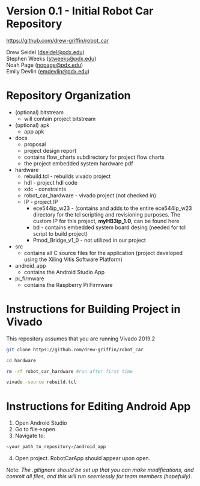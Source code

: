 # Version 0.1 - Initial Robot Car Repository 
https://github.com/drew-griffin/robot_car

Drew Seidel (dseidel@pdx.edu)\
Stephen Weeks (stweeks@pdx.edu)\
Noah Page (nopage@pdx.edu) \
Emily Devlin (emdevlin@pdx.edu)

# Repository Organization 
- (optional) bitstream 
    - will contain project bitstream
- (optional) apk
    - app apk 
- docs
    - proposal
    - project design report 
    - contains flow_charts subdirectory for project flow charts
    - the project embedded system hardware pdf
- hardware
    - rebuild.tcl       - rebuilds vivado project
    - hdl               - project hdl code 
    - xdc               - constraints 
    - robot_car_hardware    - vivado project (not checked in)
    - IP                - project IP 
        - ece544ip_w23     - (contains and adds to the entire ece544ip_w23 directory for the tcl scripting and revisioning purposes. The custom IP for this project, **myHB3ip_1.0**, can be found here
        - bd   - contains embedded system board desing (needed for tcl script to build project)
       - Pmod_Bridge_v1_0 - not utilized in our project
- src 
    - contains all C source files for the application (project developed using the Xiling Vitis Software Platform)
- android_app 
    - contains the Android Studio App
- pi_firmware
    - contains the Raspberry Pi Firmware

# Instructions for Building Project in Vivado 

This repository assumes that you are running Vivado 2019.2

``` sh
git clone https://github.com/drew-griffin/robot_car
```
``` sh
cd hardware
```
``` sh
rm -rf robot_car_hardware #run after first time
```
``` sh 
vivado -source rebuild.tcl
```

# Instructions for Editing Android App

1. Open Android Studio
2. Go to file->open
3. Navigate to: 
``` sh
<your_path_to_repository>/android_app
```
4. Open project. RobotCarApp should appear upon open. 

Note:  *The .gitignore should be set up that you can make modifications, and commit all files, and this will run seemlessly for team members (hopefully)*.
